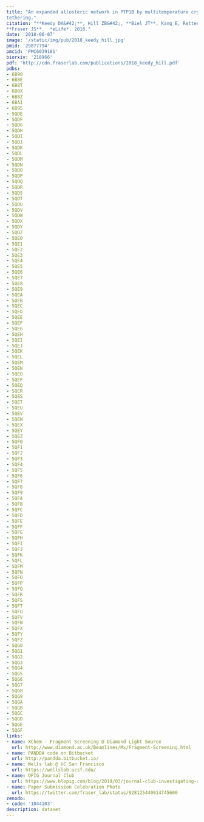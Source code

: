 ```yaml
---
title: "An expanded allosteric network in PTP1B by multitemperature crystallography, fragment screening, and covalent
tethering."
citation: "**Keedy DA&#42;**, Hill ZB&#42;, **Biel JT**, Kang E, Rettenmaier TJ, Brandao-Neto J, Pearce NM, von Delft F, Wells JA,
**Fraser JS**.  *eLife*. 2018."
date: '2018-06-07'
image: '/static/img/pub/2018_keedy_hill.jpg'
pmid: '29877794'
pmcid: 'PMC6039181'
biorxiv: '218966'
pdf: 'http://cdn.fraserlab.com/publications/2018_keedy_hill.pdf'
pdbs:
- 6B90
- 6B8E
- 6B8T
- 6B8X
- 6B8Z
- 6BAI
- 6B95
- 5QDE
- 5QDF
- 5QDG
- 5QDH
- 5QDI
- 5QDJ
- 5QDK
- 5QDL
- 5QDM
- 5QDN
- 5QDO
- 5QDP
- 5QDQ
- 5QDR
- 5QDS
- 5QDT
- 5QDU
- 5QDV
- 5QDW
- 5QDX
- 5QDY
- 5QDZ
- 5QE0
- 5QE1
- 5QE2
- 5QE3
- 5QE4
- 5QE5
- 5QE6
- 5QE7
- 5QE8
- 5QE9
- 5QEA
- 5QEB
- 5QEC
- 5QED
- 5QEE
- 5QEF
- 5QEG
- 5QEH
- 5QEI
- 5QEJ
- 5QEK
- 5QEL
- 5QEM
- 5QEN
- 5QEO
- 5QEP
- 5QEQ
- 5QER
- 5QES
- 5QET
- 5QEU
- 5QEV
- 5QEW
- 5QEX
- 5QEY
- 5QEZ
- 5QF0
- 5QF1
- 5QF2
- 5QF3
- 5QF4
- 5QF5
- 5QF6
- 5QF7
- 5QF8
- 5QF9
- 5QFA
- 5QFB
- 5QFC
- 5QFD
- 5QFE
- 5QFF
- 5QFG
- 5QFH
- 5QFI
- 5QFJ
- 5QFK
- 5QFL
- 5QFM
- 5QFN
- 5QFO
- 5QFP
- 5QFQ
- 5QFR
- 5QFS
- 5QFT
- 5QFU
- 5QFV
- 5QFW
- 5QFX
- 5QFY
- 5QFZ
- 5QG0
- 5QG1
- 5QG2
- 5QG3
- 5QG4
- 5QG5
- 5QG6
- 5QG7
- 5QG8
- 5QG9
- 5QGA
- 5QGB
- 5QGC
- 5QGD
- 5QGE
- 5QGF
links:
- name: XChem - Fragment Screening @ Diamond Light Source
  url: http://www.diamond.ac.uk/Beamlines/Mx/Fragment-Screening.html
- name: PANDDA code on Bitbucket
  url: http://pandda.bitbucket.io/
- name: Wells lab @ UC San Francisco
  url: https://wellslab.ucsf.edu/
- name: OPIG Journal Club
  url: https://www.blopig.com/blog/2019/03/journal-club-investigating-allostery-with-a-lot-of-crystals/
- name: Paper Submission Celebration Photo
  url: https://twitter.com/fraser_lab/status/928125440014745600
zenodo:
- code: '1044103'
description: dataset
---
```

